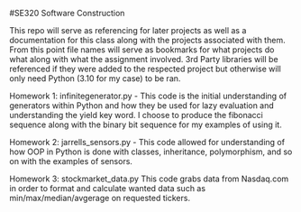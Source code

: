 #SE320 Software Construction

This repo will serve as referencing for later projects as well as a documentation for this class along with the projects associated with them.
From this point file names will serve as bookmarks for what projects do what along with what the assignment involved. 3rd Party libraries will be referenced if they were added to the respected project but otherwise will only need Python (3.10 for my case) to be ran.

Homework 1:
infinitegenerator.py - 
This code is the initial understanding of generators within Python and how they be used      for lazy evaluation and understanding the yield key word. I choose to produce the            fibonacci sequence along with the binary bit sequence for my examples of using it.

Homework 2:
jarrells_sensors.py - 
This code allowed for understanding of how OOP in Python is done with classes, inheritance, polymorphism, and so on with the examples of sensors. 

Homework 3: 
stockmarket_data.py
This code grabs data from Nasdaq.com in order to format and calculate wanted data such as min/max/median/avgerage on requested tickers.

  
